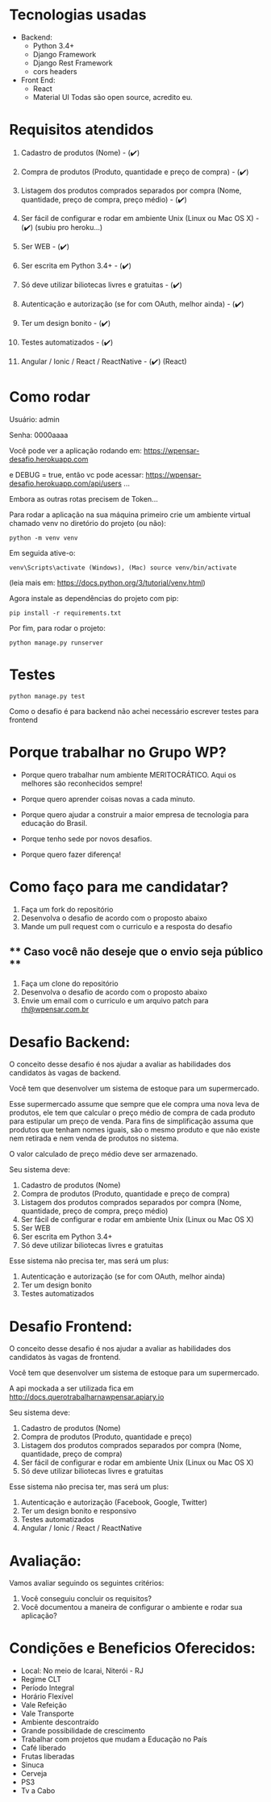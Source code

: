# **Tecnologias usadas** #
* Backend:
    * Python 3.4+
    * Django Framework 
    * Django Rest Framework
    * cors headers
* Front End:
  * React
  * Material UI
Todas são open source, acredito eu.

# **Requisitos atendidos** #
1. Cadastro de produtos (Nome) - (:heavy_check_mark:)
2. Compra de produtos (Produto, quantidade e preço de compra) - (:heavy_check_mark:)
3. Listagem dos produtos comprados separados por compra (Nome, quantidade, preço de compra, preço médio) - (:heavy_check_mark:)
4. Ser fácil de configurar e rodar em ambiente Unix (Linux ou Mac OS X) - (:heavy_check_mark:) (subiu pro heroku...)
5. Ser WEB - (:heavy_check_mark:)
6. Ser escrita em Python 3.4+ - (:heavy_check_mark:)
7. Só deve utilizar biliotecas livres e gratuitas - (:heavy_check_mark:)

8. Autenticação e autorização (se for com OAuth, melhor ainda) - (:heavy_check_mark:)
9. Ter um design bonito - (:heavy_check_mark:)
10. Testes automatizados - (:heavy_check_mark:)
11. Angular / Ionic / React / ReactNative - (:heavy_check_mark:) (React)


# **Como rodar** #
Usuário: admin

Senha: 0000aaaa

Você pode ver a aplicação rodando em: https://wpensar-desafio.herokuapp.com

e DEBUG = true, então vc pode acessar: https://wpensar-desafio.herokuapp.com/api/users ...

Embora as outras rotas precisem de Token...

Para rodar a aplicação na sua máquina primeiro crie 
um ambiente virtual chamado venv no diretório do projeto (ou não):
```
python -m venv venv
```
Em seguida ative-o:
````
venv\Scripts\activate (Windows), (Mac) source venv/bin/activate
````
(leia mais em: https://docs.python.org/3/tutorial/venv.html)

Agora instale as dependências do projeto com pip:
````
pip install -r requirements.txt
````

Por fim, para rodar o projeto:
````
python manage.py runserver
````

# **Testes** #

```
python manage.py test
```
Como o desafio é para backend não achei necessário escrever testes para frontend


# **Porque trabalhar no Grupo WP?** #

* Porque quero trabalhar num ambiente MERITOCRÁTICO. Aqui os melhores são reconhecidos sempre!

* Porque quero aprender coisas novas a cada minuto.

* Porque quero ajudar a construir a maior empresa de tecnologia para educação do Brasil.

* Porque tenho sede por novos desafios.

* Porque quero fazer diferença!

# **Como faço para me candidatar?** #

1. Faça um fork do repositório
2. Desenvolva o desafio de acordo com o proposto abaixo
3. Mande um pull request com o curriculo e a resposta do desafio

## ** Caso você não deseje que o envio seja público ** ##

1. Faça um clone do repositório
2. Desenvolva o desafio de acordo com o proposto abaixo
3. Envie um email com o curriculo e um arquivo patch para rh@wpensar.com.br

# **Desafio Backend:** #

O conceito desse desafio é nos ajudar a avaliar as habilidades dos candidatos às vagas de backend.

Você tem que desenvolver um sistema de estoque para um supermercado.

Esse supermercado assume que sempre que ele compra uma nova leva de produtos, ele tem que calcular o preço médio de compra de cada produto para estipular um preço de venda.
Para fins de simplificação assuma que produtos que tenham nomes iguais, são o mesmo produto e que não existe nem retirada e nem venda de produtos no sistema.

O valor calculado de preço médio deve ser armazenado.

Seu sistema deve:

1. Cadastro de produtos (Nome)
2. Compra de produtos (Produto, quantidade e preço de compra)
3. Listagem dos produtos comprados separados por compra (Nome, quantidade, preço de compra, preço médio)
4. Ser fácil de configurar e rodar em ambiente Unix (Linux ou Mac OS X)
5. Ser WEB
6. Ser escrita em Python 3.4+
7. Só deve utilizar biliotecas livres e gratuitas

Esse sistema não precisa ter, mas será um plus:

1. Autenticação e autorização (se for com OAuth, melhor ainda)
2. Ter um design bonito
3. Testes automatizados


# **Desafio Frontend:** #

O conceito desse desafio é nos ajudar a avaliar as habilidades dos candidatos às vagas de frontend.

Você tem que desenvolver um sistema de estoque para um supermercado.

A api mockada a ser utilizada fica em http://docs.querotrabalharnawpensar.apiary.io

Seu sistema deve:

1. Cadastro de produtos (Nome)
2. Compra de produtos (Produto, quantidade e preço)
3. Listagem dos produtos comprados separados por compra (Nome, quantidade, preço de compra)
4. Ser fácil de configurar e rodar em ambiente Unix (Linux ou Mac OS X)
5. Só deve utilizar biliotecas livres e gratuitas

Esse sistema não precisa ter, mas será um plus:

1. Autenticação e autorização (Facebook, Google, Twitter)
2. Ter um design bonito e responsivo
3. Testes automatizados
4. Angular / Ionic / React / ReactNative


# **Avaliação:** #

Vamos avaliar seguindo os seguintes critérios:

1. Você conseguiu concluir os requisitos?
2. Você documentou a maneira de configurar o ambiente e rodar sua aplicação?

# **Condições e Beneficios Oferecidos:** #

* Local: No meio de Icarai, Niterói - RJ
* Regime CLT
* Período Integral
* Horário Flexível
* Vale Refeição
* Vale Transporte
* Ambiente descontraído
* Grande possibilidade de crescimento
* Trabalhar com projetos que mudam a Educação no País
* Café liberado
* Frutas liberadas
* Sinuca
* Cerveja
* PS3
* Tv a Cabo